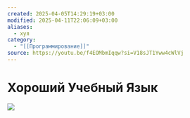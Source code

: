 ```yaml
---
created: 2025-04-05T14:29:19+03:00
modified: 2025-04-11T22:06:09+03:00
aliases:
  - хуя
category:
  - "[[Программирование]]"
source: https://youtu.be/f4EOMbmIqqw?si=V18sJT1Yww4cWlVj
---
```


# Хороший Учебный Язык

![](https://youtu.be/f4EOMbmIqqw?si=V18sJT1Yww4cWlVj)